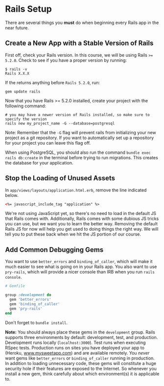 # Rails Setup

There are several things you **must** do when beginning every Rails app in the near future.

## Create a New App with a Stable Version of Rails

First off, check your Rails version. In this course, we will be using Rails `>= 5.2.0`. Check to see if you have a proper version by running:

```
$ rails -v
Rails X.X.X
```

If the returns anything before `Rails 5.2.0`, run:

```
gem update rails
```

Now that you have Rails >= 5.2.0 installed, create your project with the following command:

```
# you may have a newer version of Rails installed, so make sure to specify the version
rails new my_project_name -G --database=postgresql
```
Note: Remember that the `-G` flag will prevent rails from initializing your new project as a git repository. If you want to automatically set up a repository for your project you can leave this flag off.

When using PostgreSQL, you should also run the command `bundle exec rails db:create` in the terminal before trying to run migrations.  This creates the database for your application.

## Stop the Loading of Unused Assets

In `app/views/layouts/application.html.erb`, remove the line indicated below.

```html
<%= javascript_include_tag "application" %>
```

We're not using JavaScript yet, so there's no need to load in the default JS that Rails comes with. Additionally, Rails comes with some dubious JS tricks you can use, but we want you to learn the better way. Removing the default Rails JS for now will help you get used to doing things the right way. We will tell you to put these back when we hit the JS portion of our course.


## Add Common Debugging Gems

You want to use `better_errors` and `binding_of_caller`, which will make it much easier to see what is going on in your Rails app. You also want to use `pry-rails`, which will provide a nicer console than IRB when you run `rails console`. 

```ruby
# Gemfile

group :development do
  gem 'better_errors'
  gem 'binding_of_caller'
  gem 'pry-rails'
end
```

Don't forget to `bundle install`.

**Note:** You should always place these gems in the `development` group. Rails supports three environments by default: development, test, and production. Development runs locally (`localhost:3000`). Test runs when executing RSpec tests. Production runs on sites you have deployed your app to (Heroku, www.mysweetapp.com) and are available remotely. You *never* want gems like `better_errors` or `binding_of_caller` running in production. In addition to loading unnecessary code, these gems will constitute a huge security hole if their features are exposed to the Internet. So whenever you install a new gem, think carefully about which environment(s) it is applicable to.
